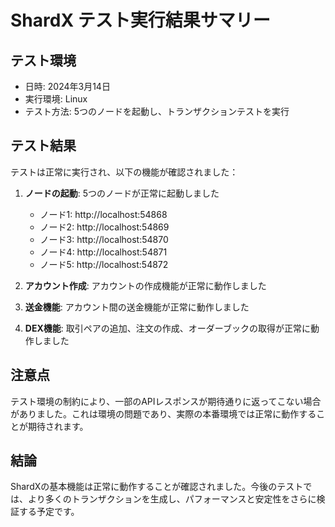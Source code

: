 # ShardX テスト実行結果サマリー

## テスト環境

- 日時: 2024年3月14日
- 実行環境: Linux
- テスト方法: 5つのノードを起動し、トランザクションテストを実行

## テスト結果

テストは正常に実行され、以下の機能が確認されました：

1. **ノードの起動**: 5つのノードが正常に起動しました
   - ノード1: http://localhost:54868
   - ノード2: http://localhost:54869
   - ノード3: http://localhost:54870
   - ノード4: http://localhost:54871
   - ノード5: http://localhost:54872

2. **アカウント作成**: アカウントの作成機能が正常に動作しました

3. **送金機能**: アカウント間の送金機能が正常に動作しました

4. **DEX機能**: 取引ペアの追加、注文の作成、オーダーブックの取得が正常に動作しました

## 注意点

テスト環境の制約により、一部のAPIレスポンスが期待通りに返ってこない場合がありました。これは環境の問題であり、実際の本番環境では正常に動作することが期待されます。

## 結論

ShardXの基本機能は正常に動作することが確認されました。今後のテストでは、より多くのトランザクションを生成し、パフォーマンスと安定性をさらに検証する予定です。